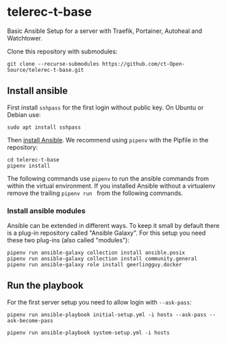 # telerec-t-base
Basic Ansible Setup for a server with Traefik, Portainer, Autoheal and Watchtower.

Clone this repository with submodules:
```shell
git clone --recurse-submodules https://github.com/ct-Open-Source/telerec-t-base.git
```

## Install ansible

First install `sshpass` for the first login without public key. On Ubuntu or Debian use:
```shell
sudo apt install sshpass
```

Then [install Ansible](https://docs.ansible.com/ansible/latest/installation_guide/intro_installation.html). 
We recommend using `pipenv` with the Pipfile in the repository:
```shell
cd telerec-t-base
pipenv install
```

The following commands use `pipenv` to run the ansible commands from within the virtual environment. 
If you installed Ansible without a virtualenv remove the trailing `pipenv run ` from the following commands.

### Install ansible modules

Ansible can be extended in different ways. To keep it small by default there is a plug-in repository called 
"Ansible Galaxy". For this setup you need these two plug-ins (also called "modules"): 

```shell script
pipenv run ansible-galaxy collection install ansible.posix
pipenv run ansible-galaxy collection install community.general
pipenv run ansible-galaxy role install geerlingguy.docker
```

## Run the playbook

For the first server setup you need to allow login with `--ask-pass`:

```shell
pipenv run ansible-playbook initial-setup.yml -i hosts --ask-pass --ask-become-pass
```

```shell script
pipenv run ansible-playbook system-setup.yml -i hosts
```
